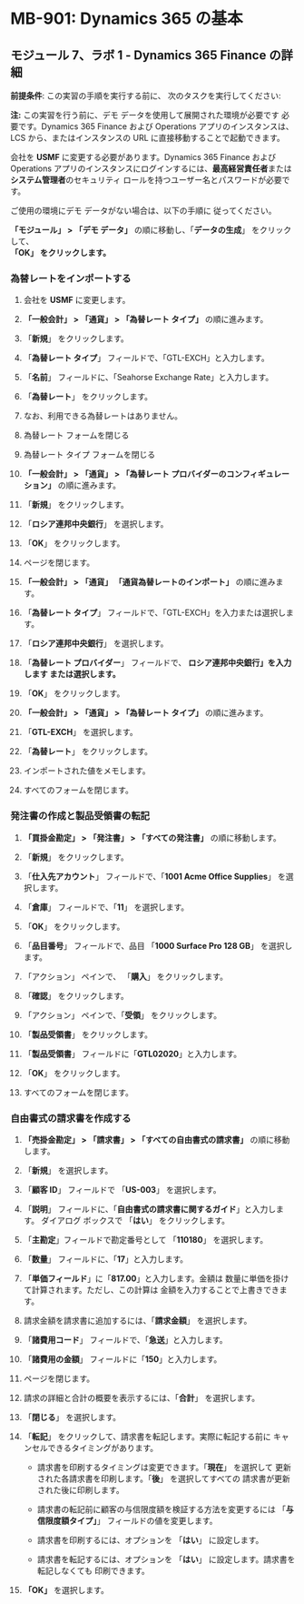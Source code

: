 ﻿---
lab:
    title: 'ラボ 01: Dynamics 365 Finance の詳細'
    module: 'モジュール 07: Dynamics 365 Finance の概要'
---

# MB-901: Dynamics 365 の基本 
## モジュール 7、ラボ 1 - Dynamics 365 Finance の詳細 


**前提条件**: この実習の手順を実行する前に、
次のタスクを実行してください: 

**注:** この実習を行う前に、デモ データを使用して展開された環境が必要です
必要です。Dynamics 365 Finance および Operations アプリのインスタンスは、
LCS から、またはインスタンスの URL に直接移動することで起動できます。

会社を **USMF** に変更する必要があります。Dynamics 365 Finance および Operations アプリのインスタンスにログインするには、**最高経営責任者**または**システム管理者**のセキュリティ ロールを持つユーザー名とパスワードが必要です。

ご使用の環境にデモ データがない場合は、以下の手順に
従ってください。

**「モジュール」 > 「デモ データ」** の順に移動し、「**データの生成**」 をクリックして、   
    **「OK」 をクリックします。**

### 為替レートをインポートする

1.  会社を **USMF** に変更します。

2.  **「一般会計」 > 「通貨」 > 「為替レート タイプ」** の順に進みます。

3.  「**新規**」 をクリックします。

4.  「**為替レート タイプ**」 フィールドで、「GTL-EXCH」と入力します。

5.  「**名前**」 フィールドに、「Seahorse Exchange Rate」と入力します。

6.  「**為替レート**」 をクリックします。

7.  なお、利用できる為替レートはありません。

8.  為替レート フォームを閉じる

9.  為替レート タイプ フォームを閉じる

10. **「一般会計」 > 「通貨」 > 「為替レート プロバイダーのコンフィギュレーション」** の順に進みます。

11. 「**新規**」 をクリックします。

12. 「**ロシア連邦中央銀行**」 を選択します。

13. 「**OK**」 をクリックします。

14. ページを閉じます。

15. **「一般会計」 > 「通貨」 「通貨為替レートのインポート」** の順に進みます。

16. 「**為替レート タイプ**」 フィールドで、「GTL-EXCH」を入力または選択します。

17. 「**ロシア連邦中央銀行**」 を選択します。

18. 「**為替レート プロバイダー**」 フィールドで、 **ロシア連邦中央銀行」を入力します
    または選択します。**

19. 「**OK**」 をクリックします。

20. **「一般会計」 > 「通貨」 > 「為替レート タイプ」** の順に進みます。

21. 「**GTL-EXCH**」 を選択します。

22. 「**為替レート**」 をクリックします。

23. インポートされた値をメモします。

24. すべてのフォームを閉じます。

### 発注書の作成と製品受領書の転記

1.  **「買掛金勘定」 > 「発注書」 > 「すべての発注書」** の順に移動します。

2.  「**新規**」 をクリックします。

3.  「**仕入先アカウント**」 フィールドで、「**1001 Acme Office Supplies**」 を選択します。

4.  「**倉庫**」 フィールドで、「**11**」 を選択します。

5.  「**OK**」 をクリックします。

6.  「**品目番号**」 フィールドで、品目 「**1000 Surface Pro 128 GB**」 を選択します。

7.  「アクション」 ペインで、 「**購入**」 をクリックします。

8.  「**確認**」 をクリックします。

9.  「アクション」 ペインで、「**受領**」 をクリックします。

10. 「**製品受領書**」 をクリックします。

11. 「**製品受領書**」 フィールドに「**GTL02020**」と入力します。

12. 「**OK**」 をクリックします。

13. すべてのフォームを閉じます。

### 自由書式の請求書を作成する

1.  **「売掛金勘定」 > 「請求書」 > 「すべての自由書式の請求書」** の順に移動します。

2.  「**新規**」 を選択します。

3.  「**顧客 ID**」 フィールドで 「**US-003**」 を選択します。

4.  「**説明**」 フィールドに、「**自由書式の請求書に関するガイド**」と入力します。
    ダイアログ ボックスで 「**はい**」 をクリックします。

5.  「**主勘定**」フィールドで勘定番号として 「**110180**」 を選択します。

6.  「**数量**」 フィールドに、「**17**」と入力します。

7.  「**単価フィールド**」に「**817.00**」と入力します。金額は
    数量に単価を掛けて計算されます。ただし、この計算は
    金額を入力することで上書きできます。

8.  請求金額を請求書に追加するには、「**請求金額**」 を選択します。

9.  「**諸費用コード**」 フィールドで、「**急送**」と入力します。

10. 「**諸費用の金額**」 フィールドに「**150**」と入力します。

11. ページを閉じます。

12. 請求の詳細と合計の概要を表示するには、「**合計**」 を選択します。

13. 「**閉じる**」 を選択します。

14. 「**転記**」 をクリックして、請求書を転記します。実際に転記する前に
    キャンセルできるタイミングがあります。

    -  請求書を印刷するタイミングは変更できます。「**現在**」 を選択して
        更新された各請求書を印刷します。「**後**」 を選択してすべての
        請求書が更新された後に印刷します。

    -  請求書の転記前に顧客の与信限度額を検証する方法を変更するには
        「**与信限度額タイプ」**」 フィールドの値を変更します。

    -  請求書を印刷するには、オプションを 「**はい**」 に設定します。

    -  請求書を転記するには、オプションを 「**はい**」 に設定します。請求書を転記しなくても
        印刷できます。

15. **「OK」** を選択します。
